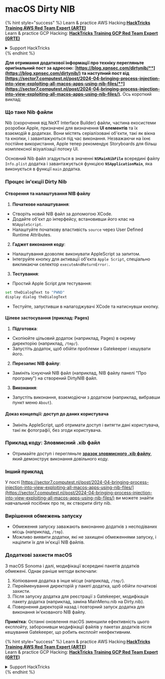# macOS Dirty NIB

{% hint style="success" %}
Learn & practice AWS Hacking:<img src="../../../.gitbook/assets/arte.png" alt="" data-size="line">[**HackTricks Training AWS Red Team Expert (ARTE)**](https://training.hacktricks.xyz/courses/arte)<img src="../../../.gitbook/assets/arte.png" alt="" data-size="line">\
Learn & practice GCP Hacking: <img src="../../../.gitbook/assets/grte.png" alt="" data-size="line">[**HackTricks Training GCP Red Team Expert (GRTE)**<img src="../../../.gitbook/assets/grte.png" alt="" data-size="line">](https://training.hacktricks.xyz/courses/grte)

<details>

<summary>Support HackTricks</summary>

* Check the [**subscription plans**](https://github.com/sponsors/carlospolop)!
* **Join the** 💬 [**Discord group**](https://discord.gg/hRep4RUj7f) or the [**telegram group**](https://t.me/peass) or **follow** us on **Twitter** 🐦 [**@hacktricks\_live**](https://twitter.com/hacktricks\_live)**.**
* **Share hacking tricks by submitting PRs to the** [**HackTricks**](https://github.com/carlospolop/hacktricks) and [**HackTricks Cloud**](https://github.com/carlospolop/hacktricks-cloud) github repos.

</details>
{% endhint %}

**Для отримання додаткової інформації про техніку перегляньте оригінальний пост за адресою:** [**https://blog.xpnsec.com/dirtynib/**](https://blog.xpnsec.com/dirtynib/) та наступний пост від [**https://sector7.computest.nl/post/2024-04-bringing-process-injection-into-view-exploiting-all-macos-apps-using-nib-files/**](https://sector7.computest.nl/post/2024-04-bringing-process-injection-into-view-exploiting-all-macos-apps-using-nib-files/)**.** Ось короткий виклад:

### Що таке Nib файли

Nib (скорочення від NeXT Interface Builder) файли, частина екосистеми розробки Apple, призначені для визначення **UI елементів** та їх взаємодій в додатках. Вони містять серіалізовані об'єкти, такі як вікна та кнопки, і завантажуються під час виконання. Незважаючи на їхнє постійне використання, Apple тепер рекомендує Storyboards для більш комплексної візуалізації потоку UI.

Основний Nib файл згадується в значенні **`NSMainNibFile`** всередині файлу `Info.plist` додатка і завантажується функцією **`NSApplicationMain`**, яка виконується в функції `main` додатка.

### Процес ін'єкції Dirty Nib

#### Створення та налаштування NIB файлу

1. **Початкове налаштування**:
* Створіть новий NIB файл за допомогою XCode.
* Додайте об'єкт до інтерфейсу, встановивши його клас на `NSAppleScript`.
* Налаштуйте початкову властивість `source` через User Defined Runtime Attributes.
2. **Гаджет виконання коду**:
* Налаштування дозволяє виконувати AppleScript за запитом.
* Інтегруйте кнопку для активації об'єкта `Apple Script`, спеціально викликаючи селектор `executeAndReturnError:`.
3. **Тестування**:
*   Простий Apple Script для тестування:

```bash
set theDialogText to "PWND"
display dialog theDialogText
```
* Тестуйте, запустивши в налагоджувачі XCode та натиснувши кнопку.

#### Цілеве застосування (приклад: Pages)

1. **Підготовка**:
* Скопіюйте цільовий додаток (наприклад, Pages) в окрему директорію (наприклад, `/tmp/`).
* Запустіть додаток, щоб обійти проблеми з Gatekeeper і кешувати його.
2. **Перезапис NIB файлу**:
* Замініть існуючий NIB файл (наприклад, NIB файлу панелі "Про програму") на створений DirtyNIB файл.
3. **Виконання**:
* Запустіть виконання, взаємодіючи з додатком (наприклад, вибравши пункт меню `About`).

#### Доказ концепції: доступ до даних користувача

* Змініть AppleScript, щоб отримати доступ і витягти дані користувача, такі як фотографії, без згоди користувача.

### Приклад коду: Зловмисний .xib файл

* Отримайте доступ і перегляньте [**зразок зловмисного .xib файлу**](https://gist.github.com/xpn/16bfbe5a3f64fedfcc1822d0562636b4), який демонструє виконання довільного коду.

### Інший приклад

У пості [https://sector7.computest.nl/post/2024-04-bringing-process-injection-into-view-exploiting-all-macos-apps-using-nib-files/](https://sector7.computest.nl/post/2024-04-bringing-process-injection-into-view-exploiting-all-macos-apps-using-nib-files/) ви можете знайти навчальний посібник про те, як створити dirty nib.&#x20;

### Вирішення обмежень запуску

* Обмеження запуску заважають виконанню додатків з несподіваних місць (наприклад, `/tmp`).
* Можливо виявити додатки, які не захищені обмеженнями запуску, і націлити їх для ін'єкції NIB файлів.

### Додаткові захисти macOS

З macOS Sonoma і далі, модифікації всередині пакетів додатків обмежені. Однак раніше методи включали:

1. Копіювання додатка в інше місце (наприклад, `/tmp/`).
2. Перейменування директорій у пакеті додатка, щоб обійти початкові захисти.
3. Після запуску додатка для реєстрації з Gatekeeper, модифікація пакету додатка (наприклад, заміна MainMenu.nib на Dirty.nib).
4. Повернення директорій назад і повторний запуск додатка для виконання ін'єкованого NIB файлу.

**Примітка**: Останні оновлення macOS зменшили ефективність цього експлойту, заборонивши модифікації файлів у пакетах додатків після кешування Gatekeeper, що робить експлойт неефективним.

{% hint style="success" %}
Learn & practice AWS Hacking:<img src="../../../.gitbook/assets/arte.png" alt="" data-size="line">[**HackTricks Training AWS Red Team Expert (ARTE)**](https://training.hacktricks.xyz/courses/arte)<img src="../../../.gitbook/assets/arte.png" alt="" data-size="line">\
Learn & practice GCP Hacking: <img src="../../../.gitbook/assets/grte.png" alt="" data-size="line">[**HackTricks Training GCP Red Team Expert (GRTE)**<img src="../../../.gitbook/assets/grte.png" alt="" data-size="line">](https://training.hacktricks.xyz/courses/grte)

<details>

<summary>Support HackTricks</summary>

* Check the [**subscription plans**](https://github.com/sponsors/carlospolop)!
* **Join the** 💬 [**Discord group**](https://discord.gg/hRep4RUj7f) or the [**telegram group**](https://t.me/peass) or **follow** us on **Twitter** 🐦 [**@hacktricks\_live**](https://twitter.com/hacktricks\_live)**.**
* **Share hacking tricks by submitting PRs to the** [**HackTricks**](https://github.com/carlospolop/hacktricks) and [**HackTricks Cloud**](https://github.com/carlospolop/hacktricks-cloud) github repos.

</details>
{% endhint %}
